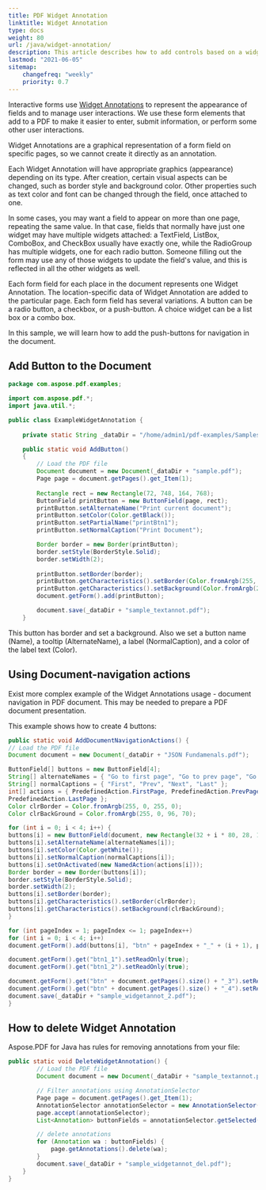 ```yaml
---
title: PDF Widget Annotation 
linktitle: Widget Annotation
type: docs
weight: 80
url: /java/widget-annotation/
description: This article describes how to add controls based on a widget annotations to PDF documents with Aspose.PDF for Java. 
lastmod: "2021-06-05"
sitemap:
    changefreq: "weekly"
    priority: 0.7
---
```


Interactive forms use [Widget Annotations](https://apireference.aspose.com/pdf/java/com.aspose.pdf.class-use/WidgetAnnotation) to represent the appearance of fields and to manage user interactions.
We use these form elements that add to a PDF to make it easier to enter, submit information, or perform some other user interactions.

Widget Annotations are a graphical representation of a form field on specific pages, so we cannot create it directly as an annotation.

Each Widget Annotation will have appropriate graphics (appearance) depending on its type. After creation, certain visual aspects can be changed, such as border style and background color.
Other properties such as text color and font can be changed through the field, once attached to one. 

In some cases, you may want a field to appear on more than one page, repeating the same value. In that case, fields that normally have just one widget may have multiple widgets attached: a TextField, ListBox, ComboBox, and CheckBox usually have exactly one, while the RadioGroup has multiple widgets, one for each radio button.
Someone filling out the form may use any of those widgets to update the field's value, and this is reflected in all the other widgets as well.

Each form field for each place in the document represents one Widget Annotation. The location-specific data of Widget Annotation are added to the particular page. Each form field has several variations. A button can be a radio button, a checkbox, or a push-button. A choice widget can be a list box or a combo box.

In this sample, we will learn how to add the push-buttons for navigation in the document.

## Add Button to the Document

```java
package com.aspose.pdf.examples;

import com.aspose.pdf.*;
import java.util.*;

public class ExampleWidgetAnnotation {
    
    private static String _dataDir = "/home/admin1/pdf-examples/Samples/";

    public static void AddButton()
    {
        // Load the PDF file
        Document document = new Document(_dataDir + "sample.pdf");
        Page page = document.getPages().get_Item(1);
       
        Rectangle rect = new Rectangle(72, 748, 164, 768);
        ButtonField printButton = new ButtonField(page, rect);
        printButton.setAlternateName("Print current document");
        printButton.setColor(Color.getBlack());
        printButton.setPartialName("printBtn1");
        printButton.setNormalCaption("Print Document");

        Border border = new Border(printButton);
        border.setStyle(BorderStyle.Solid);
        border.setWidth(2);
        
        printButton.setBorder(border);
        printButton.getCharacteristics().setBorder(Color.fromArgb(255, 0, 0, 255));
        printButton.getCharacteristics().setBackground(Color.fromArgb(255, 0, 191, 255));
        document.getForm().add(printButton);

        document.save(_dataDir + "sample_textannot.pdf");
    }
```

This button has border and set a background. Also we set a button name (Name), a tooltip (AlternateName), a label (NormalCaption), and a color of the label text (Color).

## Using Document-navigation actions

Exist more complex example of the Widget Annotations usage - document navigation in PDF document. This may be needed to prepare a PDF document presentation.
  
This example shows how to create 4 buttons:

```java
public static void AddDocumentNavigationActions() {
// Load the PDF file
Document document = new Document(_dataDir + "JSON Fundamenals.pdf");

ButtonField[] buttons = new ButtonField[4];
String[] alternateNames = { "Go to first page", "Go to prev page", "Go to next page", "Go to last page" };
String[] normalCaptions = { "First", "Prev", "Next", "Last" };
int[] actions = { PredefinedAction.FirstPage, PredefinedAction.PrevPage, PredefinedAction.NextPage,
PredefinedAction.LastPage };
Color clrBorder = Color.fromArgb(255, 0, 255, 0);
Color clrBackGround = Color.fromArgb(255, 0, 96, 70);

for (int i = 0; i < 4; i++) {
buttons[i] = new ButtonField(document, new Rectangle(32 + i * 80, 28, 104 + i * 80, 68));
buttons[i].setAlternateName(alternateNames[i]);
buttons[i].setColor(Color.getWhite());
buttons[i].setNormalCaption(normalCaptions[i]);
buttons[i].setOnActivated(new NamedAction(actions[i]));
Border border = new Border(buttons[i]);
border.setStyle(BorderStyle.Solid);
border.setWidth(2);
buttons[i].setBorder(border);
buttons[i].getCharacteristics().setBorder(clrBorder);
buttons[i].getCharacteristics().setBackground(clrBackGround);
}

for (int pageIndex = 1; pageIndex <= 1; pageIndex++)
for (int i = 0; i < 4; i++)
document.getForm().add(buttons[i], "btn" + pageIndex + "_" + (i + 1), pageIndex);

document.getForm().get("btn1_1").setReadOnly(true);
document.getForm().get("btn1_2").setReadOnly(true);

document.getForm().get("btn" + document.getPages().size() + "_3").setReadOnly(true);
document.getForm().get("btn" + document.getPages().size() + "_4").setReadOnly(true);
document.save(_dataDir + "sample_widgetannot_2.pdf");
}
```

## How to delete Widget Annotation 

Aspose.PDF for Java has rules for removing annotations from your file:

```java
public static void DeleteWidgetAnnotation() {
        // Load the PDF file
        Document document = new Document(_dataDir + "sample_textannot.pdf");

        // Filter annotations using AnnotationSelector
        Page page = document.getPages().get_Item(1);
        AnnotationSelector annotationSelector = new AnnotationSelector(new ButtonField(page, Rectangle.getTrivial()));
        page.accept(annotationSelector);
        List<Annotation> buttonFields = annotationSelector.getSelected();

        // delete annotations
        for (Annotation wa : buttonFields) {
            page.getAnnotations().delete(wa);
        }
        document.save(_dataDir + "sample_widgetannot_del.pdf");
    }
}
```